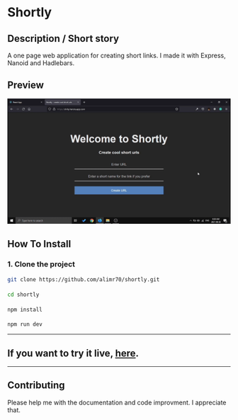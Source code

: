 # Shortly

## Description / Short story

A one page web application for creating short links. I made it with Express, Nanoid and Hadlebars.

## Preview

![Preview](preview.gif)

## How To Install

### 1. Clone the project

```bash
git clone https://github.com/alimr70/shortly.git

cd shortly

npm install

npm run dev
```

<hr>

## If you want to try it live, [here](https://shrly.herokuapp.com/).

<hr>

## Contributing

Please help me with the documentation and code improvment. I appreciate that.
